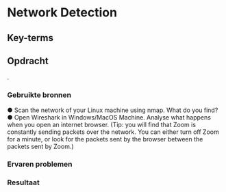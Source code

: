 # Network Detection


## Key-terms
 


## Opdracht
.

### Gebruikte bronnen
●	Scan the network of your Linux machine using nmap. What do you find?
●	Open Wireshark in Windows/MacOS Machine. Analyse what happens when you open an internet browser. (Tip: you will find that Zoom is constantly sending packets over the network. You can either turn off Zoom for a minute, or look for the packets sent by the browser between the packets sent by Zoom.)


### Ervaren problemen


### Resultaat
